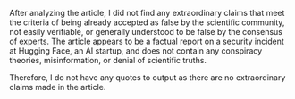 After analyzing the article, I did not find any extraordinary claims that meet the criteria of being already accepted as false by the scientific community, not easily verifiable, or generally understood to be false by the consensus of experts. The article appears to be a factual report on a security incident at Hugging Face, an AI startup, and does not contain any conspiracy theories, misinformation, or denial of scientific truths.

Therefore, I do not have any quotes to output as there are no extraordinary claims made in the article.
